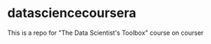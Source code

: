 datasciencecoursera
===================

This is a repo for "The Data Scientist's Toolbox" course on courser
